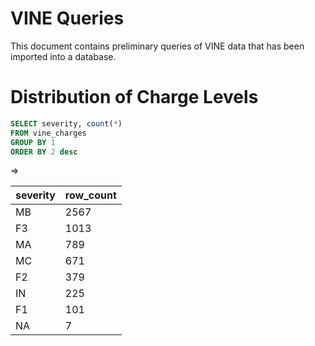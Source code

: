 # VINE Queries

This document contains preliminary queries of VINE data that has been imported into a database.

# Distribution of Charge Levels

```` sql
SELECT severity, count(*)
FROM vine_charges
GROUP BY 1
ORDER BY 2 desc
````

=>

severity	| row_count
---	| ---
MB	| 2567
F3	| 1013
MA	| 789
MC	| 671
F2	| 379
IN	| 225
F1	| 101
NA	| 7
